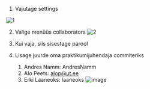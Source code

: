 1. Vajutage settings

![1](https://user-images.githubusercontent.com/21141607/188394546-ac8fe139-a894-4b95-bcf8-432b24f1e246.png)

2. Valige menüüs collaborators
![2](https://user-images.githubusercontent.com/21141607/188394564-8f424f6d-5135-4b23-bfa8-d1188ae718a6.png)

3. Kui vaja, siis sisestage parool
4. Lisage juurde oma praktikumijuhendaja commiteriks 
   1. Andres Namm: AndresNamm
   2. Alo Peets: alop@ut.ee
   3. Erki Laaneoks: laaneoks 
![image](https://user-images.githubusercontent.com/21141607/188394773-9dc857b1-a865-4ae0-b5ad-40e301d91625.png)
